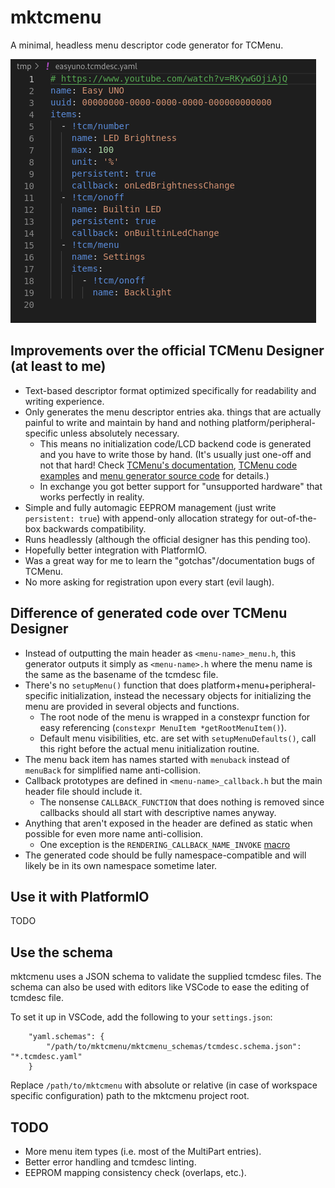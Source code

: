 # mktcmenu

A minimal, headless menu descriptor code generator for TCMenu.

![easyuno](./docs/easyuno.png)

## Improvements over the official TCMenu Designer (at least to me)

- Text-based descriptor format optimized specifically for readability and writing experience.
- Only generates the menu descriptor entries aka. things that are actually painful to write and maintain by hand and nothing platform/peripheral-specific unless absolutely necessary.
  - This means no initialization code/LCD backend code is generated and you have to write those by hand. (It's usually just one-off and not that hard! Check [TCMenu's documentation](https://www.thecoderscorner.com/products/arduino-libraries/tc-menu#display-plugins), [TCMenu code examples](https://github.com/davetcc/tcMenuLib/commits/master/examples) and [menu generator source code](https://github.com/davetcc/tcMenu/tree/master/tcMenuGenerator/src/main/resources/packaged-plugins) for details.)
  - In exchange you got better support for "unsupported hardware" that works perfectly in reality.
- Simple and fully automagic EEPROM management (just write `persistent: true`) with append-only allocation strategy for out-of-the-box backwards compatibility.
- Runs headlessly (although the official designer has this pending too).
- Hopefully better integration with PlatformIO.
- Was a great way for me to learn the "gotchas"/documentation bugs of TCMenu.
- No more asking for registration upon every start (evil laugh).

## Difference of generated code over TCMenu Designer

- Instead of outputting the main header as `<menu-name>_menu.h`, this generator outputs it simply as `<menu-name>.h` where the menu name is the same as the basename of the tcmdesc file.
- There's no `setupMenu()` function that does platform+menu+peripheral-specific initialization, instead the necessary objects for initializing the menu are provided in several objects and functions.
  - The root node of the menu is wrapped in a constexpr function for easy referencing (`constexpr MenuItem *getRootMenuItem()`).
  - Default menu visibilities, etc. are set with `setupMenuDefaults()`, call this right before the actual menu initialization routine.
- The menu back item has names started with `menuback` instead of `menuBack` for simplified name anti-collision.
- Callback prototypes are defined in `<menu-name>_callback.h` but the main header file should include it.
  - The nonsense `CALLBACK_FUNCTION` that does nothing is removed since callbacks should all start with descriptive names anyway.
- Anything that aren't exposed in the header are defined as static when possible for even more name anti-collision.
  - One exception is the `RENDERING_CALLBACK_NAME_INVOKE` [macro](https://github.com/davetcc/tcMenuLib/blob/1f9c4ce3f6bca2904b7586574e2501e3723e8d9c/src/RuntimeMenuItem.h#L453-L468)
- The generated code should be fully namespace-compatible and will likely be in its own namespace sometime later.


## Use it with PlatformIO

TODO

## Use the schema

mktcmenu uses a JSON schema to validate the supplied tcmdesc files. The schema can also be used with editors like VSCode to ease the editing of tcmdesc file.

To set it up in VSCode, add the following to your `settings.json`:

```
    "yaml.schemas": {
        "/path/to/mktcmenu/mktcmenu_schemas/tcmdesc.schema.json": "*.tcmdesc.yaml"
    }
```

Replace `/path/to/mktcmenu` with absolute or relative (in case of workspace specific configuration) path to the mktcmenu project root.

## TODO

- More menu item types (i.e. most of the MultiPart entries).
- Better error handling and tcmdesc linting.
- EEPROM mapping consistency check (overlaps, etc.).
